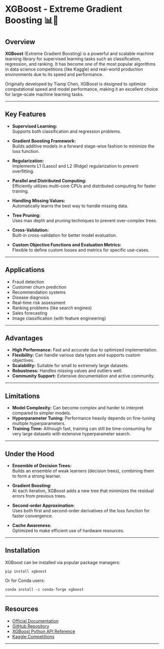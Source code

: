 # XGBoost - Extreme Gradient Boosting 📊🚀

## Overview

**XGBoost** (Extreme Gradient Boosting) is a powerful and scalable machine learning library for supervised learning tasks such as classification, regression, and ranking. It has become one of the most popular algorithms in data science competitions (like Kaggle) and real-world production environments due to its speed and performance.

Originally developed by Tianqi Chen, XGBoost is designed to optimize computational speed and model performance, making it an excellent choice for large-scale machine learning tasks.

---

## Key Features

- **Supervised Learning:**  
  Supports both classification and regression problems.
  
- **Gradient Boosting Framework:**  
  Builds additive models in a forward stage-wise fashion to minimize the loss function.

- **Regularization:**  
  Implements L1 (Lasso) and L2 (Ridge) regularization to prevent overfitting.

- **Parallel and Distributed Computing:**  
  Efficiently utilizes multi-core CPUs and distributed computing for faster training.

- **Handling Missing Values:**  
  Automatically learns the best way to handle missing data.

- **Tree Pruning:**  
  Uses max depth and pruning techniques to prevent over-complex trees.

- **Cross-Validation:**  
  Built-in cross-validation for better model evaluation.

- **Custom Objective Functions and Evaluation Metrics:**  
  Flexible to define custom losses and metrics for specific use-cases.

---

## Applications

- Fraud detection
- Customer churn prediction
- Recommendation systems
- Disease diagnosis
- Real-time risk assessment
- Ranking problems (like search engines)
- Sales forecasting
- Image classification (with feature engineering)

---

## Advantages

- **High Performance:** Fast and accurate due to optimized implementation.
- **Flexibility:** Can handle various data types and supports custom objectives.
- **Scalability:** Suitable for small to extremely large datasets.
- **Robustness:** Handles missing values and outliers well.
- **Community Support:** Extensive documentation and active community.

---

## Limitations

- **Model Complexity:** Can become complex and harder to interpret compared to simpler models.
- **Hyperparameter Tuning:** Performance heavily depends on fine-tuning multiple hyperparameters.
- **Training Time:** Although fast, training can still be time-consuming for very large datasets with extensive hyperparameter search.

---

## Under the Hood

- **Ensemble of Decision Trees:**  
  Builds an ensemble of weak learners (decision trees), combining them to form a strong learner.

- **Gradient Boosting:**  
  At each iteration, XGBoost adds a new tree that minimizes the residual errors from previous trees.

- **Second-order Approximation:**  
  Uses both first and second-order derivatives of the loss function for faster convergence.

- **Cache Awareness:**  
  Optimized to make efficient use of hardware resources.

---

## Installation

XGBoost can be installed via popular package managers:

```
pip install xgboost
```

Or for Conda users:

```
conda install -c conda-forge xgboost
```

---

## Resources

- [Official Documentation](https://xgboost.readthedocs.io/)
- [GitHub Repository](https://github.com/dmlc/xgboost)
- [XGBoost Python API Reference](https://xgboost.readthedocs.io/en/stable/python/index.html)
- [Kaggle Competitions](https://www.kaggle.com/)

---

